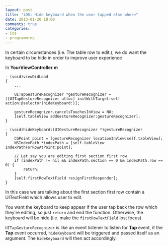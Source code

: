 ```yaml
---
layout: post
title: "iOS: Hide keyboard when the user tapped else where"
date: 2013-01-20 18:00
comments: true
categories: 
- ios
- programming
---
```


In certain circumstances (i.e. The table row to edit.), we do want the keyboard to be hide in order to improve user experience

In **YourViewController.m**

```obj-c
- (void)viewDidLoad
{
    ...

    UITapGestureRecognizer *gestureRecognizer = [[UITapGestureRecognizer alloc] initWithTarget:self action:@selector(hideKeyboard:)];
        
    gestureRecognizer.cancelsTouchesInView = NO;
    [self.tableView addGestureRecognizer:gestureRecognizer];
}

- (void)hideKeyboard:(UIGestureRecognizer *)gestureRecognizer
{
    CGPoint point = [gestureRecognizer locationInView:self.tableView];
    NSIndexPath *indexPath = [self.tableView indexPathForRowAtPoint:point];
    
    // Let say you are editing first section first row
    if (indexPath != nil && indexPath.section == 0 && indexPath.row == 0) {
        return;
    }
    [self.firstRowTextField resignFirstResponder];
}
```

In this case we are talking about the first section first row contain a UITextField which allows user to edit.

You want the keyboard to keep appear if the user tap back the row which they're editing, so just `return` and end the function. Otherwise, the keyboard will be hide (i.e. make the `firstRowTextField` lost focus)

`UITapGestureRecognizer` is like an event listener to listen for **Tap** event, if the **Tap** event occurred, `hideKeyboard` will be triggered and passed itself as an argument. The `hideKeyboard` will then act accordingly.
